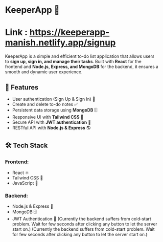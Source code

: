 # KeeperApp 📝
# Link : https://keeperapp-manish.netlify.app/signup

KeeperApp is a simple and efficient to-do list application that allows users to **sign up, sign in, and manage their tasks**. Built with **React** for the frontend and **Node.js, Express, and MongoDB** for the backend, it ensures a smooth and dynamic user experience.

## 🚀 Features
- User authentication (Sign Up & Sign In) 🔐
- Create and delete to-do notes ✅
- Persistent data storage using **MongoDB** 🗄️
- Responsive UI with **Tailwind CSS** 🎨
- Secure API with **JWT authentication** 🔑
- RESTful API with **Node.js & Express** 🌎

## 🛠️ Tech Stack
### Frontend:
- React ⚛️
- Tailwind CSS 🎨
- JavaScript 📜

### Backend:
- Node.js & Express 🚀
- MongoDB 🗄️
- JWT Authentication 🔑
(Currently the backend suffers from cold-start problem. Wait for few seconds after clicking any button to let the server start on.)
(Currently the backend suffers from cold-start problem. Wait for few seconds after clicking any button to let the server start on.)
